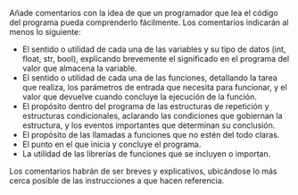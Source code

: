 Añade comentarios con la idea de que un programador que lea el código del programa pueda comprenderlo fácilmente. Los comentarios indicarán al menos lo siguiente: 
- El sentido o utilidad de cada una de las variables y su tipo de datos (int, float, str, bool), explicando brevemente el significado en el programa del valor que almacena la variable.
- El sentido o utilidad de cada una de las funciones, detallando la tarea que realiza, los parámetros de entrada que necesita para funcionar, y el valor que devuelve cuando concluye la ejecución de la función.
- El propósito dentro del programa de las estructuras de repetición y estructuras condicionales, aclarando las condiciones que gobiernan la estructura, y los eventos importantes que determinan su conclusión.
- El propósito de las llamadas a funciones que no estén del todo claras.
- El punto en el que inicia y concluye el programa.
- La utilidad de las librerías de funciones que se incluyen o importan.

Los comentarios habrán de ser breves y explicativos, ubicándose lo más cerca posible de las instrucciones a que hacen referencia.

